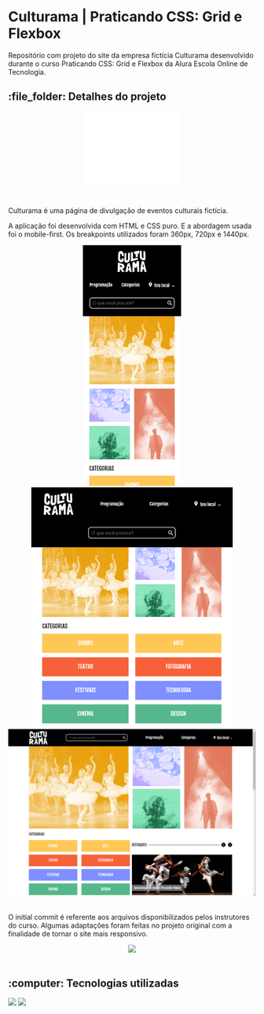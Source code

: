 <h1>Culturama | Praticando CSS: Grid e Flexbox</h1>

<p>Repositório com projeto do site da empresa fictícia Culturama desenvolvido durante o curso Praticando CSS: Grid e Flexbox da Alura Escola Online de Tecnologia.</p>

<h2>:file_folder: Detalhes do projeto</h2> 

<div align="center">
	<img width=200px src="./assets/img/logo-branco-maior.png">
</div><br>

<p>Culturama é uma página de divulgação de eventos culturais fictícia.</p>

<p>A aplicação foi desenvolvida com HTML e CSS puro. E a abordagem usada foi o mobile-first. Os breakpoints utilizados foram 360px, 720px e 1440px.</p>

<div align="center">
	<img width=200px src="./assets/img/git-culturama-360.png">
	<img width=410px src="./assets/img/git-culturama-720.png">
  <img width=650px src="./assets/img/git-culturama-1440.png">
</div><br>

<p>O initial commit é referente aos arquivos disponibilizados pelos instrutores do curso. Algumas adaptações foram feitas no projeto original com a finalidade de tornar o site mais responsivo.</p>

<div align="center">
	<img width=650px src="./assets/img/git-culturama-responsive.gif">
</div><br>

<h2>:computer: Tecnologias utilizadas</h2>

<div>
	<img src="https://img.shields.io/badge/CSS3-1572B6?style=for-the-badge&logo=css3&logoColor=white">
	<img src="https://img.shields.io/badge/HTML5-E34F26?style=for-the-badge&logo=html5&logoColor=white">
</div>